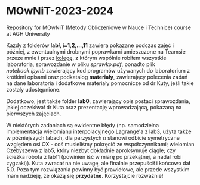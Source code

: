 # MOwNiT-2023-2024
Repository for MOwNiT (Metody Obliczeniowe w Nauce i Technice) course at AGH University

Każdy z folderów **lab*i*, i=1,2,...,11** zawiera pokazane podczas zajęć i później, z ewentualnymi drobnymi poprawkami umieszczone na Teamsie przeze mnie i przez [kolegę](https://github.com/yakimk), z którym wspólnie robiłem wszystkie laboratoria, sprawozdanie w pliku *sprawko.pdf*, ponadto plik *notebook.ipynb* zawierający kod programów używanych do laboratorium z krótkimi opisami oraz podkatalog **materiały**, zawierający polecenia zadań na dane laboratoria i dodatkowe materiały pomocnicze od dr Kuty, jeśli takie zostały udostępnione.

Dodatkowo, jest także folder **lab0**, zawierający opis postaci sprawozdania, jakiej oczekiwał dr Kuta oraz prezentację wprowadzającą, pokazaną na pierwszych zajęciach.

W niektórych zadaniach są ewidentne błędy (np. samodzielna implementacja wielomianu interpolacyjnego Lagrange'a z lab3, użyta także w późniejszych labach, dla parzystych *n* stanowi odbicie symetryczne względem osi OX - coś musieliśmy pokręcić ze współczynnikami; wielomian Czebyszewa z lab5, który niezbyt dokładnie aproksymuje ciągle; czy ścieżka robota z lab11 (powinien iść w miarę po przekątnej, a nadal robi zygzaki)).
Kuta zwracał na nie uwagę, ale finalnie przepuścił i końcowo dał 5.0. Poza tym rozwiązania powinny być prawidłowe, ale przede wszystkim mam nadzieję, że okażą się **przydatne**. Korzystajcie rozważnie!